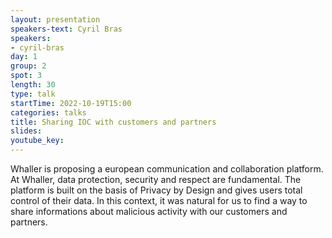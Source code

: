 ```yaml
---
layout: presentation
speakers-text: Cyril Bras 
speakers:
- cyril-bras 
day: 1
group: 2 
spot: 3
length: 30 
type: talk 
startTime: 2022-10-19T15:00
categories: talks 
title: Sharing IOC with customers and partners 
slides:
youtube_key:
---
```


Whaller is proposing a european communication and collaboration platform. At Whaller, data protection, security and respect are fundamental. The platform is built on the basis of Privacy by Design and gives users total control of their data. In this context, it was natural for us to find a way to share informations about malicious activity with our customers and partners.
